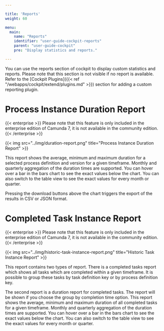 ```yaml
---

title: 'Reports'
weight: 60

menu:
  main:
    name: "Reports"
    identifier: "user-guide-cockpit-reports"
    parent: "user-guide-cockpit"
    pre: "Display statistics and reports."

---
```


You can use the reports section of cockpit to display custom statistics and reports. Please note that this section is not visible if no report is available. Refer to the [Cockpit Plugins]({{< ref "/webapps/cockpit/extend/plugins.md" >}}) section for adding a custom reporting plugin.


# Process Instance Duration Report

{{< enterprise >}}
Please note that this feature is only included in the enterprise edition of Camunda 7, it is not available in the community edition.
{{< /enterprise >}}

{{< img src="../img/duration-report.png" title="Process Instance Duration Report" >}}

This report shows the average, minimum and maximum duration for a selected process definition and version for a given timeframe. Monthly and quarterly aggregation of the duration times are supported. You can hover over a bar in the bars chart to see the exact values below the chart. You can also switch to the table view to see the exact values for every month or quarter.

Pressing the download buttons above the chart triggers the export of the results in CSV or JSON format.

# Completed Task Instance Report

{{< enterprise >}}
Please note that this feature is only included in the enterprise edition of Camunda 7, it is not available in the community edition.
{{< /enterprise >}}

{{< img src="../img/historic-task-instance-report.png" title="Historic Task Instance Report" >}}

This report contains two types of report. There is a completed tasks report which shows all tasks which are completed within a given timeframe. It is 
possible to group these tasks by task definition key or by process definition key.

The second report is a duration report for completed tasks. The report will be shown if you choose the group by completion time option. This report shows 
the average, minimum and maximum duration of all completed tasks for a given timeframe. Monthly and quarterly aggregation of the duration times are 
supported. You can hover over a bar in the bars chart to see the exact values below the chart. You can also switch to the table view to see the exact 
values for every month or quarter.
